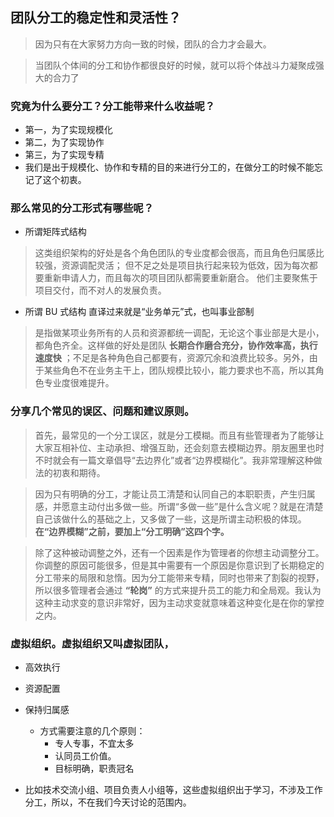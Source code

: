 ## 团队分工的稳定性和灵活性？
>因为只有在大家努力方向一致的时候，团队的合力才会最大。

>当团队个体间的分工和协作都很良好的时候，就可以将个体战斗力凝聚成强大的合力了

### 究竟为什么要分工？分工能带来什么收益呢？
- 第一，为了实现规模化
- 第二，为了实现协作
- 第三，为了实现专精
- 我们是出于规模化、协作和专精的目的来进行分工的，在做分工的时候不能忘记了这个初衷。

### 那么常见的分工形式有哪些呢？
- 所谓矩阵式结构
>这类组织架构的好处是各个角色团队的专业度都会很高，而且角色归属感比较强，资源调配灵活；
>但不足之处是项目执行起来较为低效，因为每次都要重新申请人力，而且每次的项目团队都需要重新磨合。
>他们主要聚焦于项目交付，而不对人的发展负责。

- 所谓 BU 式结构 直译过来就是“业务单元”式，也叫事业部制
>是指做某项业务所有的人员和资源都统一调配，无论这个事业部是大是小，都角色齐全。这样做的好处是团队 **长期合作磨合充分，协作效率高，执行速度快** ；不足是各种角色自己都要有，资源冗余和浪费比较多。另外，由于某些角色不在业务主干上，团队规模比较小，能力要求也不高，所以其角色专业度很难提升。

### 分享几个常见的误区、问题和建议原则。
> 首先，最常见的一个分工误区，就是分工模糊。而且有些管理者为了能够让大家互相补位、主动承担、增强互助，还会刻意去模糊边界。朋友圈里也时不时就会有一篇文章倡导“去边界化”或者“边界模糊化”。我非常理解这种做法的初衷和期待。

> 因为只有明确的分工，才能让员工清楚和认同自己的本职职责，产生归属感，并愿意主动付出多做一些。所谓“多做一些”是什么含义呢？就是在清楚自己该做什么的基础之上，又多做了一些，这是所谓主动积极的体现。**在“边界模糊”之前，要加上“分工明确”这四个字。**


>除了这种被动调整之外，还有一个因素是作为管理者的你想主动调整分工。你调整的原因可能很多，但是其中需要有一个原因是你意识到了长期稳定的分工带来的局限和怠惰。因为分工能带来专精，同时也带来了割裂的视野，所以很多管理者会通过 **“轮岗”** 的方式来提升员工的能力和全局观。我认为这种主动求变的意识非常好，因为主动求变就意味着这种变化是在你的掌控之内。

### 虚拟组织。虚拟组织又叫虚拟团队，
- 高效执行
- 资源配置
- 保持归属感

  - 方式需要注意的几个原则：
    - 专人专事，不宜太多
    - 认同员工价值。
    - 目标明确，职责冠名

- 比如技术交流小组、项目负责人小组等，这些虚拟组织出于学习，不涉及工作分工，所以，不在我们今天讨论的范围内。

